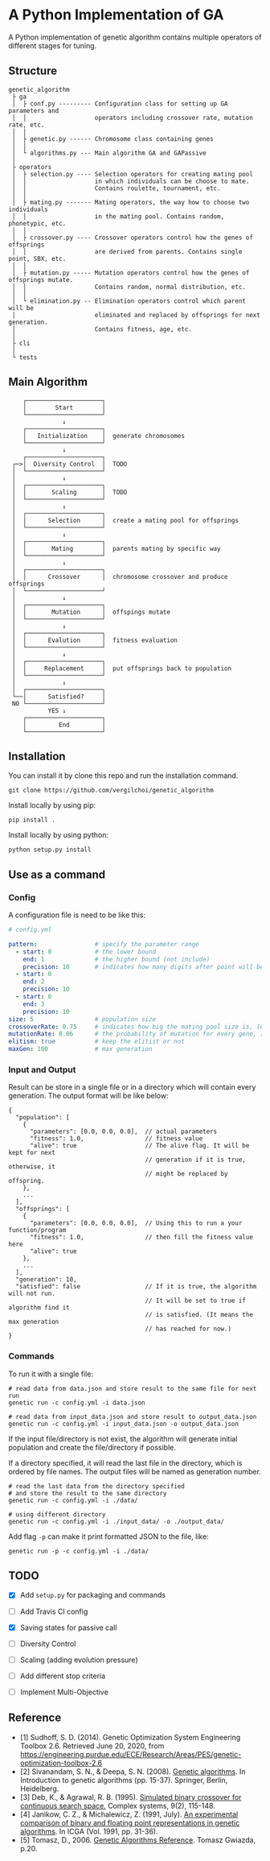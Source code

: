 # A Python Implementation of GA

A Python implementation of genetic algorithm contains multiple operators of different stages for tuning.

## Structure

```
genetic_algorithm
 ├ ga
 │  ├ conf.py --------- Configuration class for setting up GA parameters and
 │  │                   operators including crossover rate, mutation rate, etc.
 │  │
 │  ├ genetic.py ------ Chromosome class containing genes
 │  │
 │  └ algorithms.py --- Main algorithm GA and GAPassive
 │
 ├ operators
 │  ├ selection.py ---- Selection operators for creating mating pool
 │  │                   in which individuals can be choose to mate.
 │  │                   Contains roulette, tournament, etc.
 │  │
 │  ├ mating.py ------- Mating operators, the way how to choose two individuals
 │  │                   in the mating pool. Contains random, phonetypic, etc.
 │  │
 │  ├ crossover.py ---- Crossover operators control how the genes of offsprings 
 │  │                   are derived from parents. Contains single point, SBX, etc.
 │  │
 │  ├ mutation.py ----- Mutation operators control how the genes of offsprings mutate.
 │  │                   Contains random, normal distribution, etc.
 │  │
 │  └ elimination.py -- Elimination operators control which parent will be 
 │                      eliminated and replaced by offsprings for next generation. 
 │                      Contains fitness, age, etc.
 │
 ├ cli
 │
 └ tests
```  

## Main Algorithm

```
    ┌─────────────────────┐
    │        Start        │
    └─────────────────────┘        
               ↓
    ┌─────────────────────┐
    │   Initialization    │  generate chromosomes
    └─────────────────────┘
               ↓
    ┌─────────────────────┐
 ┌─>│  Diversity Control  │  TODO
 │  └─────────────────────┘
 │             ↓
 │  ┌─────────────────────┐
 │  │       Scaling       │  TODO
 │  └─────────────────────┘
 │             ↓
 │  ┌─────────────────────┐
 │  │      Selection      │  create a mating pool for offsprings
 │  └─────────────────────┘
 │             ↓
 │  ┌─────────────────────┐
 │  │       Mating        │  parents mating by specific way
 │  └─────────────────────┘
 │             ↓
 │  ┌─────────────────────┐
 │  │      Crossover      │  chromosome crossover and produce offsprings
 │  └─────────────────────┘
 │             ↓
 │  ┌─────────────────────┐
 │  │       Mutation      │  offspings mutate
 │  └─────────────────────┘
 │             ↓
 │  ┌─────────────────────┐
 │  │      Evalution      │  fitness evaluation
 │  └─────────────────────┘
 │             ↓
 │  ┌─────────────────────┐
 │  │     Replacement     │  put offsprings back to population
 │  └─────────────────────┘
 │             ↓
 │  ┌─────────────────────┐
 └──│      Satisfied?     │ 
 NO └─────────────────────┘
           YES ↓ 
    ┌─────────────────────┐
    │         End         │
    └─────────────────────┘
```

## Installation
You can install it by clone this repo and run the installation command.
```shell script
git clone https://github.com/vergilchoi/genetic_algorithm
```

Install locally by using pip:
```shell script
pip install .
```

Install locally by using python:
```shell script
python setup.py install
```

## Use as a command

### Config

A configuration file is need to be like this:
```yaml
# config.yml

pattern:                # specify the parameter range
  - start: 0            # the lower bound
    end: 1              # the higher bound (not include)
    precision: 10       # indicates how many digits after point will be kept
  - start: 0
    end: 2
    precision: 10
  - start: 0
    end: 3
    precision: 10
size: 5                 # population size
crossoverRate: 0.75     # indicates how big the mating pool size is, (0, 1]
mutationRate: 0.06      # the probability of mutation for every gene, [0, 1]
elitism: true           # keep the elitist or not
maxGen: 100             # max generation
```

### Input and Output

Result can be store in a single file or in a directory which will contain every generation. The output format will be like below:

```
{
  "population": [
    {
      "parameters": [0.0, 0.0, 0.0],  // actual parameters
      "fitness": 1.0,                 // fitness value
      "alive": true                   // The alive flag. It will be kept for next
                                      // generation if it is true, otherwise, it 
                                      // might be replaced by offspring.
    },
    ...
  ],
  "offsprings": [
    {
      "parameters": [0.0, 0.0, 0.0],  // Using this to run a your function/program
      "fitness": 1.0,                 // then fill the fitness value here
      "alive": true
    },
    ...
  ],
  "generation": 10,
  "satisfied": false                  // If it is true, the algorithm will not run.
                                      // It will be set to true if algorithm find it
                                      // is satisfied. (It means the max generation 
                                      // has reached for now.)
}
```

### Commands

To run it with a single file:

```shell script
# read data from data.json and store result to the same file for next run 
genetic run -c config.yml -i data.json

# read data from input_data.json and store result to output_data.json
genetic run -c config.yml -i input_data.json -o output_data.json
```

If the input file/directory is not exist, the algorithm will generate initial population and create the file/directory if possible.

If a directory specified, it will read the last file in the directory, which is ordered by file names. The output files will be named as generation number.

```shell script
# read the last data from the directory specified
# and store the result to the same directory
genetic run -c config.yml -i ./data/

# using different directory
genetic run -c config.yml -i ./input_data/ -o ./output_data/
```

Add flag `-p` can make it print formatted JSON to the file, like:

```shell script
genetic run -p -c config.yml -i ./data/
```

## TODO
- [x] Add `setup.py`  for packaging and commands
- [ ] Add Travis CI config
- [x] Saving states for passive call
- [ ] Diversity Control
- [ ] Scaling (adding evolution pressure)
- [ ] Add different stop criteria
- [ ] Implement Multi-Objective


## Reference
- [1] Sudhoff, S. D. (2014). Genetic Optimization System Engineering Toolbox 2.6. Retrieved June 20, 2020, from https://engineering.purdue.edu/ECE/Research/Areas/PES/genetic-optimization-toolbox-2.6
- [2] Sivanandam, S. N., & Deepa, S. N. (2008). [Genetic algorithms](https://link.springer.com/content/pdf/10.1007/978-3-540-73190-0_2.pdf). In Introduction to genetic algorithms (pp. 15-37). Springer, Berlin, Heidelberg.
- [3] Deb, K., & Agrawal, R. B. (1995). [Simulated binary crossover for continuous search space.](http://citeseerx.ist.psu.edu/viewdoc/download?doi=10.1.1.26.8485&rep=rep1&type=pdf) Complex systems, 9(2), 115-148.
- [4] Janikow, C. Z., & Michalewicz, Z. (1991, July). [An experimental comparison of binary and floating point representations in genetic algorithms](http://www.cs.umsl.edu/~janikow/publications/1991/GAbin/text.pdf). In ICGA (Vol. 1991, pp. 31-36).
- [5] Tomasz, D., 2006. [Genetic Algorithms Reference](https://dl.acm.org/doi/book/10.5555/1203159). Tomasz Gwiazda, p.20.